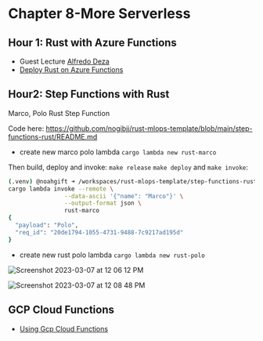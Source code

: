 # Chapter 8-More Serverless

## Hour 1:  Rust with Azure Functions

* Guest Lecture [Alfredo Deza](https://www.linkedin.com/in/alfredodeza/)
* [Deploy Rust on Azure Functions](https://learning.oreilly.com/videos/deploy-rust-on/27965683VIDEOPAIML/)


## Hour2: Step Functions with Rust

Marco, Polo Rust Step Function

Code here:  https://github.com/nogibjj/rust-mlops-template/blob/main/step-functions-rust/README.md

* create new marco polo lambda
`cargo lambda new rust-marco`

Then build, deploy and invoke: `make release` `make deploy` and `make invoke`:

```bash
(.venv) @noahgift ➜ /workspaces/rust-mlops-template/step-functions-rust/rust-marco (main) $ make invoke
cargo lambda invoke --remote \
                --data-ascii '{"name": "Marco"}' \
                --output-format json \
                rust-marco
{
  "payload": "Polo",
  "req_id": "20de1794-1055-4731-9488-7c9217ad195d"
}
```


* create new rust polo lambda
`cargo lambda new rust-polo`


![Screenshot 2023-03-07 at 12 06 12 PM](https://user-images.githubusercontent.com/58792/223496628-e6e6e221-68e4-4930-b1bd-001ebbbb4235.png)

![Screenshot 2023-03-07 at 12 08 48 PM](https://user-images.githubusercontent.com/58792/223496705-08ead2cb-70a0-47da-8fad-e558c3769217.png)


## GCP Cloud Functions

* [Using Gcp Cloud Functions](https://learning.oreilly.com/videos/google-professional-cloud/03032022VIDEOPAIML/03032022VIDEOPAIML-c1_s12/)
